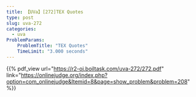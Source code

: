 ```yaml
---
title: 【UVa】[272]TEX Quotes
type: post
slug: uva-272
categories:
  - uva
ProblemParams:
    ProblemTitle: "TEX Quotes"
    TimeLimit: "3.000 seconds"
---
```


{{% pdf_view
url="https://r2-oj.boiltask.com/uva-272/272.pdf"
link="https://onlinejudge.org/index.php?option=com_onlinejudge&Itemid=8&page=show_problem&problem=208"
%}}
